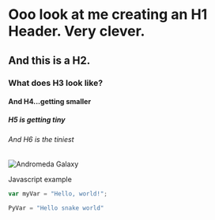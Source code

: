 # Ooo look at me creating an H1 Header. Very clever.
## And this is a H2.
### What does H3 look like?
#### And H4...getting smaller
##### H5 is getting tiny
###### And H6 is the tiniest

![Andromeda Galaxy](https://astrodoc.ca/wp-content/uploads/2016/12/M31-7hr-HaRGB-Dec-2016.jpg)

Javascript example
``` javascript
var myVar = "Hello, world!";
```

``` python
PyVar = "Hello snake world"
```
